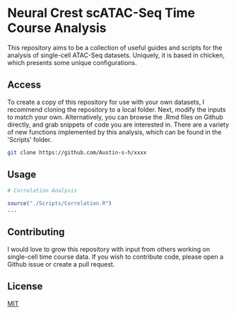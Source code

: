 # Neural Crest scATAC-Seq Time Course Analysis

This repository aims to be a collection of useful guides and scripts for the analysis of single-cell ATAC-Seq datasets. Uniquely, it is based in chicken, which presents some unique configurations.

## Access

To create a copy of this repository for use with your own datasets, I recommend cloning the repository to a local folder. Next, modify the inputs to match your own. Alternatively, you can browse the .Rmd files on Github directly, and grab snippets of code you are interested in. There are a variety of new functions implemented by this analysis, which can be found in the 'Scripts' folder.

```bash
git clone https://github.com/Austin-s-h/xxxx
```

## Usage

```R
# Correlation Analysis

source("./Scripts/Correlation.R")
...
```

## Contributing
I would love to grow this repository with input from others working on single-cell time course data. If you wish to contribute code, please open a Github issue or create a pull request.

## License
[MIT](https://choosealicense.com/licenses/mit/)
